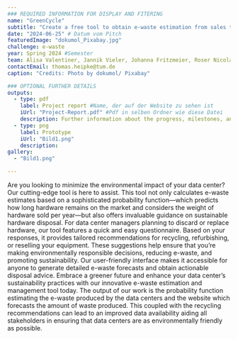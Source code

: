 ```yaml
---
### REQUIRED INFORMATION FOR DISPLAY AND FITERING
name: "GreenCycle"
subtitle: "Create a free tool to obtain e-waste estimation from sales that gives recommendation on data center sustainability."
date: "2024-06-25" # Datum vom Pitch
featuredImage: "dokumol_Pixabay.jpg"
challenge: e-waste
year: Spring 2024 #Semester
team: Alisa Valentiner, Jannik Vieler, Johanna Fritzmeier, Roser Nicolau Cerisuelo, Thomas Heipke, Niklas Evmenenko
contactEmail: thomas.heipke@tum.de
caption: "Credits: Photo by dokumol/ Pixabay"

### OPTIONAL FURTHER DETAILS
outputs:
  - type: pdf
    label: Project report #Name, der auf der Website zu sehen ist
    iUrl: "Project-Report.pdf" #Pdf in selben Ordner wie diese Datei
    description: Further information about the progress, milestones, and roadblocks.
  - type: png
    label: Prototype
    iUrl: "Bild1.png"
    description:
gallery:
  - "Bild1.png"

---
```


Are you looking to minimize the environmental impact of your data center? Our cutting-edge tool is here to assist. This tool not only calculates e-waste estimates based on a sophisticated probability function—which predicts how long hardware remains on the market and considers the weight of hardware sold per year—but also offers invaluable guidance on sustainable hardware disposal.
For data center managers planning to discard or replace hardware, our tool features a quick and easy questionnaire. Based on your responses, it provides tailored recommendations for recycling, refurbishing, or reselling your equipment. These suggestions help ensure that you’re making environmentally responsible decisions, reducing e-waste, and promoting sustainability.
Our user-friendly interface makes it accessible for anyone to generate detailed e-waste forecasts and obtain actionable disposal advice. Embrace a greener future and enhance your data center’s sustainability practices with our innovative e-waste estimation and management tool today.
The output of our work is the probability function estimating the e-waste produced by the data centers and the website which forecasts the amount of waste produced. This coupled with the recycling recommendations can lead to an improved data availability aiding all stakeholders in ensuring that data centers are as environmentally friendly as possible.

